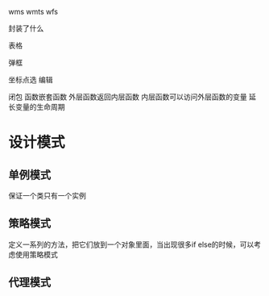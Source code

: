 wms
wmts
wfs



封装了什么

表格

弹框 


坐标点选 编辑



闭包  函数嵌套函数 外层函数返回内层函数 内层函数可以访问外层函数的变量  延长变量的生命周期



# 设计模式

## 单例模式
保证一个类只有一个实例


## 策略模式
定义一系列的方法，把它们放到一个对象里面，当出现很多if else的时候，可以考虑使用策略模式

## 代理模式



